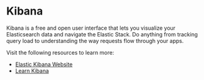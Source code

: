 # Kibana

Kibana is a free and open user interface that lets you visualize your Elasticsearch data and navigate the Elastic Stack. Do anything from tracking query load to understanding the way requests flow through your apps. 

Visit the following resources to learn more:

- [Elastic Kibana Website](https://www.elastic.co/kibana/)
- [Learn Kibana](https://www.elastic.co/training/free)